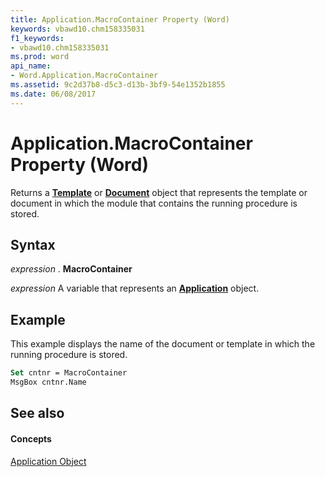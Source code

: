 ```yaml
---
title: Application.MacroContainer Property (Word)
keywords: vbawd10.chm158335031
f1_keywords:
- vbawd10.chm158335031
ms.prod: word
api_name:
- Word.Application.MacroContainer
ms.assetid: 9c2d37b8-d5c3-d13b-3bf9-54e1352b1855
ms.date: 06/08/2017
---
```



# Application.MacroContainer Property (Word)

Returns a **[Template](template-object-word.md)** or **[Document](document-object-word.md)** object that represents the template or document in which the module that contains the running procedure is stored.


## Syntax

 _expression_ . **MacroContainer**

 _expression_ A variable that represents an **[Application](application-object-word.md)** object.


## Example

This example displays the name of the document or template in which the running procedure is stored.


```vb
Set cntnr = MacroContainer 
MsgBox cntnr.Name
```


## See also


#### Concepts


[Application Object](application-object-word.md)

